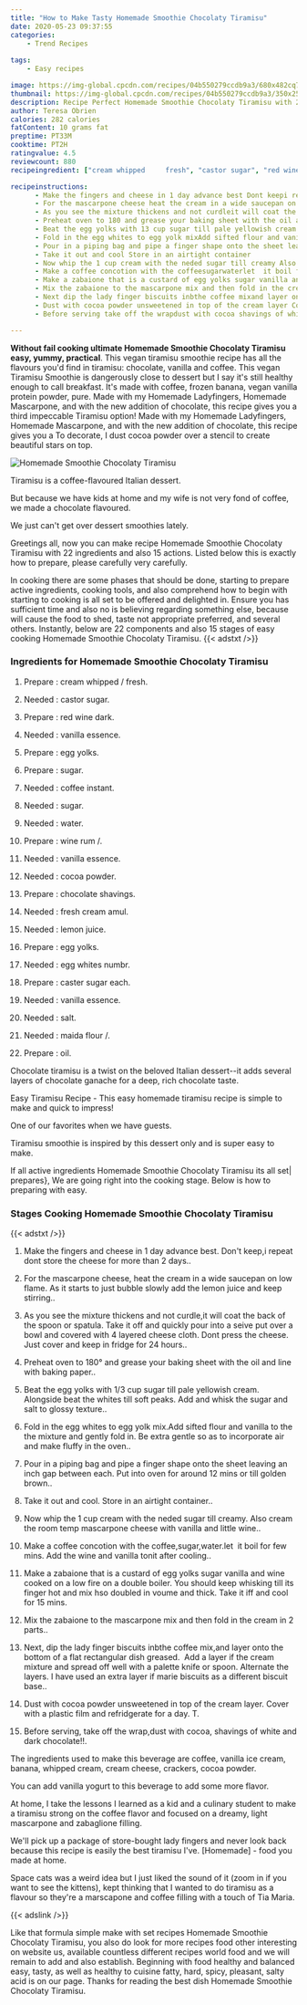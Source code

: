 ```yaml
---
title: "How to Make Tasty Homemade Smoothie Chocolaty Tiramisu"
date: 2020-05-23 09:37:55
categories:
    - Trend Recipes
    
tags:
    - Easy recipes

image: https://img-global.cpcdn.com/recipes/04b550279ccdb9a3/680x482cq70/homemade-smoothie-chocolaty-tiramisu-recipe-main-photo.jpg
thumbnail: https://img-global.cpcdn.com/recipes/04b550279ccdb9a3/350x250cq70/homemade-smoothie-chocolaty-tiramisu-recipe-main-photo.jpg
description: Recipe Perfect Homemade Smoothie Chocolaty Tiramisu with 22 ingredients and 15 stages of easy cooking.
author: Teresa Obrien
calories: 282 calories
fatContent: 10 grams fat
preptime: PT33M
cooktime: PT2H
ratingvalue: 4.5
reviewcount: 880
recipeingredient: ["cream whipped     fresh", "castor sugar", "red wine dark", "vanilla essence", "egg yolks", "sugar", "coffee instant", "sugar", "water", "wine rum ", "vanilla essence", "cocoa powder", "chocolate shavings", "fresh cream amul", "lemon juice", "egg yolks", "egg whites numbr", "caster sugar each", "vanilla essence", "salt", "maida flour ", "oil"]

recipeinstructions: 
      - Make the fingers and cheese in 1 day advance best Dont keepi repeat dont store the cheese for more than 2 days 
      - For the mascarpone cheese heat the cream in a wide saucepan on low flame As it starts to just bubble slowly add the lemon juice and keep stirring 
      - As you see the mixture thickens and not curdleit will coat the back of the spoon or spatula Take it off and quickly pour into a seive put over a bowl and covered with 4 layered cheese cloth Dont press the cheese Just cover and keep in fridge for 24 hours 
      - Preheat oven to 180 and grease your baking sheet with the oil and line with baking paper 
      - Beat the egg yolks with 13 cup sugar till pale yellowish cream Alongside beat the whites till soft peaks Add and whisk the sugar and salt to glossy texture 
      - Fold in the egg whites to egg yolk mixAdd sifted flour and vanilla to the the mixture and gently fold in Be extra gentle so as to incorporate air and make fluffy in the oven 
      - Pour in a piping bag and pipe a finger shape onto the sheet leaving an inch gap between each Put into oven for around 12 mins or till golden brown 
      - Take it out and cool Store in an airtight container 
      - Now whip the 1 cup cream with the neded sugar till creamy Also cream the room temp mascarpone cheese with vanilla and little wine 
      - Make a coffee concotion with the coffeesugarwaterlet  it boil for few mins Add the wine and vanilla tonit after cooling 
      - Make a zabaione that is a custard of egg yolks sugar vanilla and wine cooked on a low fire on a double boiler You should keep whisking till its finger hot and mix hso doubled in voume and thick Take it iff and cool for 15 mins 
      - Mix the zabaione to the mascarpone mix and then fold in the cream in 2 parts 
      - Next dip the lady finger biscuits inbthe coffee mixand layer onto the bottom of a flat rectangular dish greased  Add a layer if the cream mixture and spread off well with a palette knife or spoon Alternate the layers I have used an extra layer if marie biscuits as a different biscuit base 
      - Dust with cocoa powder unsweetened in top of the cream layer Cover with a plastic film and refridgerate for a day T 
      - Before serving take off the wrapdust with cocoa shavings of white and dark chocolate

---
```




**Without fail cooking ultimate Homemade Smoothie Chocolaty Tiramisu easy, yummy, practical**. This vegan tiramisu smoothie recipe has all the flavours you&#39;d find in tiramisu: chocolate, vanilla and coffee. This vegan Tiramisu Smoothie is dangerously close to dessert but I say it&#39;s still healthy enough to call breakfast. It&#39;s made with coffee, frozen banana, vegan vanilla protein powder, pure. Made with my Homemade Ladyfingers, Homemade Mascarpone, and with the new addition of chocolate, this recipe gives you a third impeccable Tiramisu option! Made with my Homemade Ladyfingers, Homemade Mascarpone, and with the new addition of chocolate, this recipe gives you a To decorate, I dust cocoa powder over a stencil to create beautiful stars on top.


![Homemade Smoothie Chocolaty Tiramisu](https://img-global.cpcdn.com/recipes/04b550279ccdb9a3/680x482cq70/homemade-smoothie-chocolaty-tiramisu-recipe-main-photo.jpg "Homemade Smoothie Chocolaty Tiramisu")



Tiramisu is a coffee-flavoured Italian dessert.

But because we have kids at home and my wife is not very fond of coffee, we made a chocolate flavoured.

We just can&#39;t get over dessert smoothies lately.


Greetings all, now you can make recipe Homemade Smoothie Chocolaty Tiramisu with 22 ingredients and also 15 actions. Listed below this is exactly how to prepare, please carefully very carefully.

In cooking there are some phases that should be done, starting to prepare active ingredients, cooking tools, and also comprehend how to begin with starting to cooking is all set to be offered and delighted in. Ensure you has sufficient time and also no is believing regarding something else, because will cause the food to shed, taste not appropriate preferred, and several others. Instantly, below are 22 components and also 15 stages of easy cooking Homemade Smoothie Chocolaty Tiramisu.
{{< adstxt />}}

### Ingredients for Homemade Smoothie Chocolaty Tiramisu


1. Prepare  : cream whipped    / fresh.

1. Needed  : castor sugar.

1. Prepare  : red wine dark.

1. Needed  : vanilla essence.

1. Prepare  : egg yolks.

1. Prepare  : sugar.

1. Needed  : coffee instant.

1. Needed  : sugar.

1. Needed  : water.

1. Prepare  : wine rum /.

1. Needed  : vanilla essence.

1. Needed  : cocoa powder.

1. Prepare  : chocolate shavings.

1. Needed  : fresh cream amul.

1. Needed  : lemon juice.

1. Prepare  : egg yolks.

1. Needed  : egg whites numbr.

1. Prepare  : caster sugar each.

1. Needed  : vanilla essence.

1. Needed  : salt.

1. Needed  : maida flour /.

1. Prepare  : oil.


Chocolate tiramisu is a twist on the beloved Italian dessert--it adds several layers of chocolate ganache for a deep, rich chocolate taste.

Easy Tiramisu Recipe - This easy homemade tiramisu recipe is simple to make and quick to impress!

One of our favorites when we have guests.

Tiramisu smoothie is inspired by this dessert only and is super easy to make.


If all active ingredients Homemade Smoothie Chocolaty Tiramisu its all set| prepares}, We are going right into the cooking stage. Below is how to preparing with easy.

### Stages Cooking Homemade Smoothie Chocolaty Tiramisu

{{< adstxt />}}


1. Make the fingers and cheese in 1 day advance best. Don&#39;t keep,i repeat dont store the cheese for more than 2 days..



1. For the mascarpone cheese, heat the cream in a wide saucepan on low flame. As it starts to just bubble slowly add the lemon juice and keep stirring..



1. As you see the mixture thickens and not curdle,it will coat the back of the spoon or spatula. Take it off and quickly pour into a seive put over a bowl and covered with 4 layered cheese cloth. Dont press the cheese. Just cover and keep in fridge for 24 hours..



1. Preheat oven to 180° and grease your baking sheet with the oil and line with baking paper..



1. Beat the egg yolks with 1/3 cup sugar till pale yellowish cream. Alongside beat the whites till soft peaks. Add and whisk the sugar and salt to glossy texture..



1. Fold in the egg whites to egg yolk mix.Add sifted flour and vanilla to the the mixture and gently fold in. Be extra gentle so as to incorporate air and make fluffy in the oven..



1. Pour in a piping bag and pipe a finger shape onto the sheet leaving an inch gap between each. Put into oven for around 12 mins or till golden brown..



1. Take it out and cool. Store in an airtight container..



1. Now whip the 1 cup cream with the neded sugar till creamy. Also cream the room temp mascarpone cheese with vanilla and little wine..



1. Make a coffee concotion with the coffee,sugar,water.let  it boil for few mins. Add the wine and vanilla tonit after cooling..



1. Make a zabaione that is a custard of egg yolks sugar vanilla and wine cooked on a low fire on a double boiler. You should keep whisking till its finger hot and mix hso doubled in voume and thick. Take it iff and cool for 15 mins.



1. Mix the zabaione to the mascarpone mix and then fold in the cream in 2 parts..



1. Next, dip the lady finger biscuits inbthe coffee mix,and layer onto the bottom of a flat rectangular dish greased.  Add a layer if the cream mixture and spread off well with a palette knife or spoon. Alternate the layers. I have used an extra layer if marie biscuits as a different biscuit base..



1. Dust with cocoa powder unsweetened in top of the cream layer. Cover with a plastic film and refridgerate for a day. T.



1. Before serving, take off the wrap,dust with cocoa, shavings of white and dark chocolate!!.




The ingredients used to make this beverage are coffee, vanilla ice cream, banana, whipped cream, cream cheese, crackers, cocoa powder.

You can add vanilla yogurt to this beverage to add some more flavor.

At home, I take the lessons I learned as a kid and a culinary student to make a tiramisu strong on the coffee flavor and focused on a dreamy, light mascarpone and zabaglione filling.

We&#39;ll pick up a package of store-bought lady fingers and never look back because this recipe is easily the best tiramisu I&#39;ve. [Homemade] - food you made at home.

Space cats was a weird idea but I just liked the sound of it (zoom in if you want to see the kittens), kept thinking that I wanted to do tiramisu as a flavour so they&#39;re a marscapone and coffee filling with a touch of Tia Maria.


{{< adslink />}}

Like that formula simple make with set recipes Homemade Smoothie Chocolaty Tiramisu, you also do look for more recipes food other interesting on website us, available countless different recipes world food and we will remain to add and also establish. Beginning with food healthy and balanced easy, tasty, as well as healthy to cuisine fatty, hard, spicy, pleasant, salty acid is on our page. Thanks for reading the best dish Homemade Smoothie Chocolaty Tiramisu.
